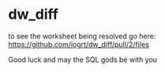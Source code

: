 # dw_diff
to see the worksheet being resolved go here: https://github.com/iogrt/dw_diff/pull/2/files

Good luck and may the SQL gods be with you
